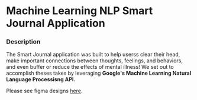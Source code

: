 # Machine Learning NLP Smart Journal Application

### Description
The Smart Journal application was built to help userss clear their head, make important connections between thoughts, feelings, and behaviors, and even buffer or reduce the effects of mental illness! We set out to accomplish theses takes by leveraging **Google's Machine Learning Natural Language Processisng API.**

Please see figma designs [here](https://www.figma.com/file/0l8g4AlfohU0dQrs0E5gOD/RU-Hacks-2020?node-id=15%3A0).

